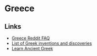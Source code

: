 # Greece

## Links

- [Greece Reddit FAQ](https://www.reddit.com/r/greece/wiki/faq)
- [List of Greek inventions and discoveries](https://en.wikipedia.org/wiki/List_of_Greek_inventions_and_discoveries)
- [Learn Ancient Greek](https://seumasjeltzz.github.io/LinguaeGraecaePerSeIllustrata/)
